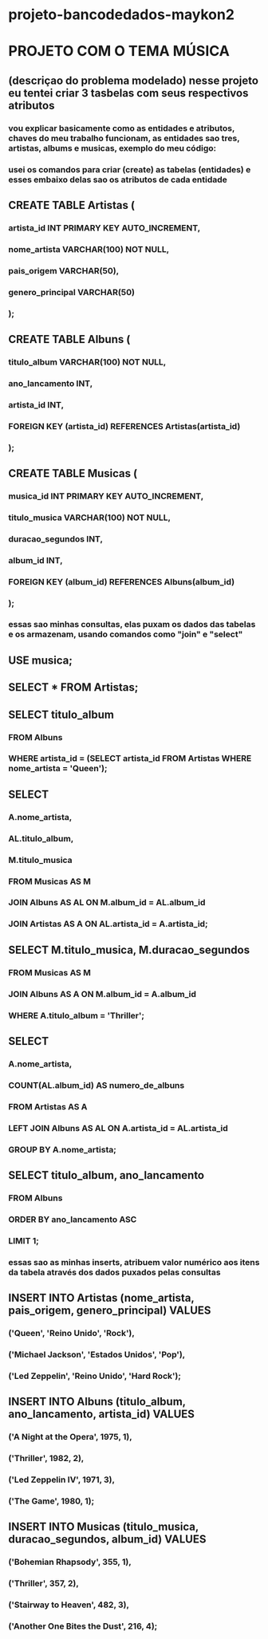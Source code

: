 # projeto-bancodedados-maykon2

# PROJETO COM O TEMA MÚSICA
## (descriçao do problema modelado) nesse projeto eu tentei criar 3 tasbelas com seus respectivos atributos
### vou explicar basicamente como as entidades e atributos, chaves do meu trabalho funcionam, as entidades sao tres, artistas, albums e musicas, exemplo do meu código:

### usei os comandos para criar (create) as tabelas (entidades) e esses embaixo delas sao os atributos de cada entidade
## CREATE TABLE Artistas (
   ### artista_id INT PRIMARY KEY AUTO_INCREMENT,
  ###  nome_artista VARCHAR(100) NOT NULL,
   ### pais_origem VARCHAR(50),
  ###  genero_principal VARCHAR(50)
### );

## CREATE TABLE Albuns (
   ### titulo_album VARCHAR(100) NOT NULL,
   ### ano_lancamento INT,
   ### artista_id INT,
   ### FOREIGN KEY (artista_id) REFERENCES Artistas(artista_id)
### );

## CREATE TABLE Musicas (
  ###  musica_id INT PRIMARY KEY AUTO_INCREMENT,
  ###  titulo_musica VARCHAR(100) NOT NULL,
   ### duracao_segundos INT,
   ### album_id INT,
  ###  FOREIGN KEY (album_id) REFERENCES Albuns(album_id)
### );
 
### essas sao minhas consultas, elas puxam os dados das tabelas e os armazenam, usando comandos como "join" e "select"
## USE musica;

## SELECT * FROM Artistas;
## SELECT titulo_album
### FROM Albuns
 ### WHERE artista_id = (SELECT artista_id FROM Artistas WHERE nome_artista = 'Queen');
## SELECT
   ### A.nome_artista,
   ### AL.titulo_album,
  ###  M.titulo_musica
### FROM Musicas AS M
### JOIN Albuns AS AL ON M.album_id = AL.album_id
### JOIN Artistas AS A ON AL.artista_id = A.artista_id;
 ## SELECT M.titulo_musica, M.duracao_segundos
### FROM Musicas AS M
### JOIN Albuns AS A ON M.album_id = A.album_id
### WHERE A.titulo_album = 'Thriller';
## SELECT
   ### A.nome_artista,
   ### COUNT(AL.album_id) AS numero_de_albuns
### FROM Artistas AS A
### LEFT JOIN Albuns AS AL ON A.artista_id = AL.artista_id
### GROUP BY A.nome_artista;
## SELECT titulo_album, ano_lancamento
### FROM Albuns
### ORDER BY ano_lancamento ASC
### LIMIT 1;
### essas sao as minhas inserts, atribuem valor numérico aos itens da tabela através dos dados puxados pelas consultas
## INSERT INTO Artistas (nome_artista, pais_origem, genero_principal) VALUES
### ('Queen', 'Reino Unido', 'Rock'),
 ### ('Michael Jackson', 'Estados Unidos', 'Pop'),
### ('Led Zeppelin', 'Reino Unido', 'Hard Rock');

## INSERT INTO Albuns (titulo_album, ano_lancamento, artista_id) VALUES
### ('A Night at the Opera', 1975, 1),
### ('Thriller', 1982, 2),
### ('Led Zeppelin IV', 1971, 3),
### ('The Game', 1980, 1);

## INSERT INTO Musicas (titulo_musica, duracao_segundos, album_id) VALUES
### ('Bohemian Rhapsody', 355, 1),
### ('Thriller', 357, 2),
### ('Stairway to Heaven', 482, 3),
### ('Another One Bites the Dust', 216, 4);
